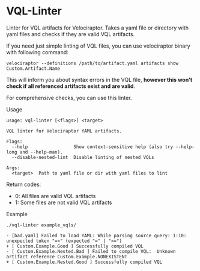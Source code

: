 # VQL-Linter
Linter for VQL artifacts for Velociraptor.
Takes a yaml file or directory with yaml files and checks if they are valid VQL artifacts.

If you need just simple linting of VQL files, you can use velociraptor binary with following command:
```
velociraptor --definitions /path/to/artifact.yaml artifacts show Custom.Artifact.Name
```

This will inform you about syntax errors in the VQL file, **however this won't check if all referenced artifacts exist and are valid**.

For comprehensive checks, you can use this linter.


Usage
```
usage: vql-linter [<flags>] <target>

VQL linter for Velociraptor YAML artifacts.

Flags:
  --help                 Show context-sensitive help (also try --help-long and --help-man).
  --disable-nested-lint  Disable linting of nested VQLs

Args:
  <target>  Path to yaml file or dir with yaml files to lint
```

Return codes:
- 0: All files are valid VQL artifacts
- 1: Some files are not valid VQL artifacts


Example
```
./vql-linter example_vqls/

- [bad.yaml] Failed to load YAML: While parsing source query: 1:10: unexpected token "=>" (expected "=" | "<=")
+ [ Custom.Example.Good ] Successfully compiled VQL
- [ Custom.Example.Nested.Bad ] Failed to compile VQL:  Unknown artifact reference Custom.Example.NONEXISTENT
+ [ Custom.Example.Nested.Good ] Successfully compiled VQL
```